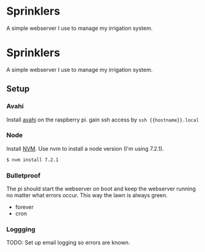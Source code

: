 # Sprinklers
A simple webserver I use to manage my irrigation system.

# Sprinklers
A simple webserver I use to manage my irrigation system.

## Setup
### Avahi
Install [avahi](http://elinux.org/RPi_Advanced_Setup) on the raspberry pi. gain ssh access by `ssh {{hostname}}.local`

### Node
Install [NVM](https://github.com/creationix/nvm). Use nvm to install a node version (I'm using 7.2.1).
```bash
$ nvm install 7.2.1
```

### Bulletproof
The pi should start the webserver on boot and keep the webserver running no matter what errors occur. This way the lawn is always green. 

- forever
- cron

### Loggging
TODO: Set up email logging so errors are known.
